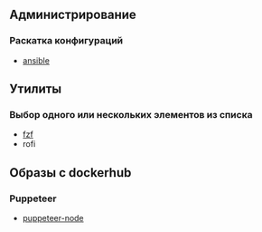 ## Администрирование
### Раскатка конфигураций
 * [ansible](./devops/ansible.md)

## Утилиты
### Выбор одного или нескольких элементов из списка
 * [fzf](./utilities/fzf.md)
 * rofi

## Образы с dockerhub
### Puppeteer

 * [puppeteer-node](./docker-images/puppeteer-node.md)
